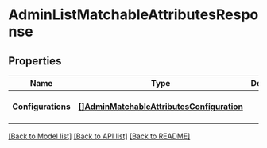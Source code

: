 # AdminListMatchableAttributesResponse

## Properties
Name | Type | Description | Notes
------------ | ------------- | ------------- | -------------
**Configurations** | [**[]AdminMatchableAttributesConfiguration**](adminMatchableAttributesConfiguration.md) |  | [optional] [default to null]

[[Back to Model list]](../README.md#documentation-for-models) [[Back to API list]](../README.md#documentation-for-api-endpoints) [[Back to README]](../README.md)


